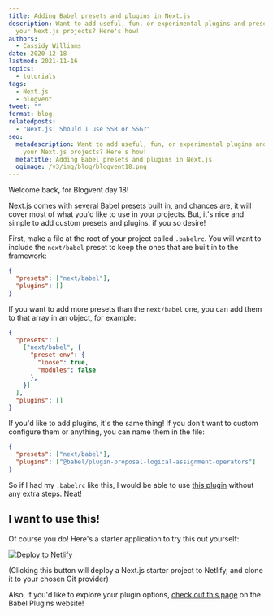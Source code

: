 ```yaml
---
title: Adding Babel presets and plugins in Next.js
description: Want to add useful, fun, or experimental plugins and presets to
  your Next.js projects? Here's how!
authors:
  - Cassidy Williams
date: 2020-12-18
lastmod: 2021-11-16
topics:
  - tutorials
tags:
  - Next.js
  - blogvent
tweet: ""
format: blog
relatedposts:
  - "Next.js: Should I use SSR or SSG?"
seo:
  metadescription: Want to add useful, fun, or experimental plugins and presets to
    your Next.js projects? Here's how!
  metatitle: Adding Babel presets and plugins in Next.js
  ogimage: /v3/img/blog/blogvent18.png
---
```




Welcome back, for Blogvent day 18!

Next.js comes with [several Babel presets built in](https://github.com/vercel/next.js/blob/canary/packages/next/build/babel/preset.ts), and chances are, it will cover most of what you'd like to use in your projects. But, it's nice and simple to add custom presets and plugins, if you so desire!

First, make a file at the root of your project called `.babelrc`. You will want to include the `next/babel` preset to keep the ones that are built in to the framework:

```json
{
  "presets": ["next/babel"],
  "plugins": []
}
```

If you want to add more presets than the `next/babel` one, you can add them to that array in an object, for example:

```json
{
  "presets": [
    ["next/babel", {
      "preset-env": {
        "loose": true,
        "modules": false
      },
    }]
  ],
  "plugins": []
}
```

If you'd like to add plugins, it's the same thing! If you don't want to custom configure them or anything, you can name them in the file:

```json
{
  "presets": ["next/babel"],
  "plugins": ["@babel/plugin-proposal-logical-assignment-operators"]
}
```

So if I had my `.babelrc` like this, I would be able to use [this plugin](https://babeljs.io/docs/en/babel-plugin-proposal-logical-assignment-operators) without any extra steps. Neat!

## I want to use this!
Of course you do! Here's a starter application to try this out yourself:

[![Deploy to Netlify](https://www.netlify.com/img/deploy/button.svg)](https://app.netlify.com/start/deploy?repository=https://github.com/netlify-templates/next-netlify-starter&utm_source=blog&utm_medium=nextstarterbabel-cs&utm_campaign=devex)

(Clicking this button will deploy a Next.js starter project to Netlify, and clone it to your chosen Git provider)

Also, if you'd like to explore your plugin options, [check out this page](https://babeljs.io/docs/en/plugins) on the Babel Plugins website!

